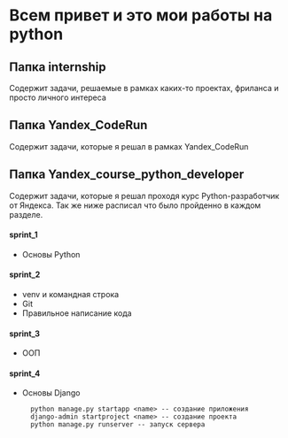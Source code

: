 # Всем привет и это мои работы на python

## Папка internship
Содержит задачи, решаемые в рамках каких-то проектах, фриланса и просто личного интереса

## Папка Yandex_CodeRun
Содержит задачи, которые я решал в рамках Yandex_CodeRun

## Папка Yandex_course_python_developer
Содержит задачи, которые я решал проходя курс Python-разработчик от Яндекса.
Так же ниже расписал что было пройденно в каждом разделе.

#### sprint_1
* Основы Python

#### sprint_2
* venv и командная строка
* Git
* Правильное написание кода

#### sprint_3
* ООП

#### sprint_4
* Основы Django

        python manage.py startapp <name> -- создание приложения
        django-admin startproject <name> -- создание проекта
        python manage.py runserver -- запуск сервера
